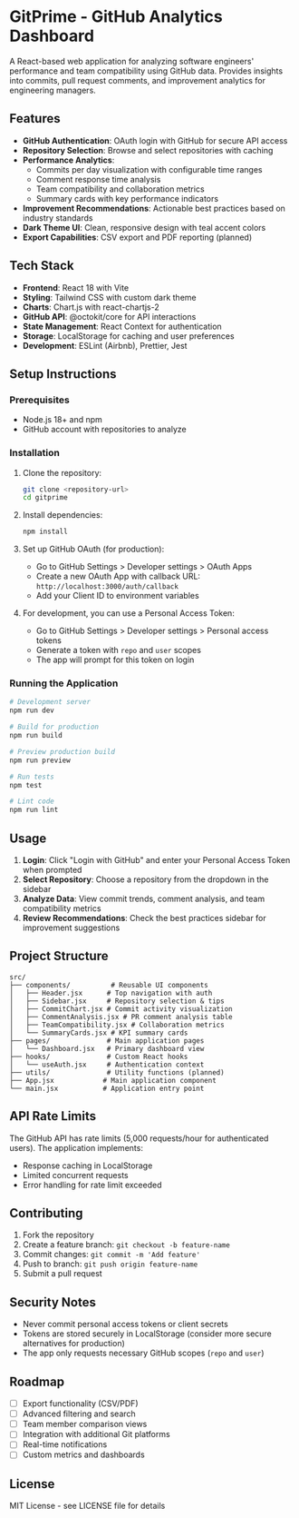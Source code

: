 # GitPrime - GitHub Analytics Dashboard

A React-based web application for analyzing software engineers' performance and team compatibility using GitHub data. Provides insights into commits, pull request comments, and improvement analytics for engineering managers.

## Features

- **GitHub Authentication**: OAuth login with GitHub for secure API access
- **Repository Selection**: Browse and select repositories with caching
- **Performance Analytics**:
  - Commits per day visualization with configurable time ranges
  - Comment response time analysis
  - Team compatibility and collaboration metrics
  - Summary cards with key performance indicators
- **Improvement Recommendations**: Actionable best practices based on industry standards
- **Dark Theme UI**: Clean, responsive design with teal accent colors
- **Export Capabilities**: CSV export and PDF reporting (planned)

## Tech Stack

- **Frontend**: React 18 with Vite
- **Styling**: Tailwind CSS with custom dark theme
- **Charts**: Chart.js with react-chartjs-2
- **GitHub API**: @octokit/core for API interactions
- **State Management**: React Context for authentication
- **Storage**: LocalStorage for caching and user preferences
- **Development**: ESLint (Airbnb), Prettier, Jest

## Setup Instructions

### Prerequisites

- Node.js 18+ and npm
- GitHub account with repositories to analyze

### Installation

1. Clone the repository:
   ```bash
   git clone <repository-url>
   cd gitprime
   ```

2. Install dependencies:
   ```bash
   npm install
   ```

3. Set up GitHub OAuth (for production):
   - Go to GitHub Settings > Developer settings > OAuth Apps
   - Create a new OAuth App with callback URL: `http://localhost:3000/auth/callback`
   - Add your Client ID to environment variables

4. For development, you can use a Personal Access Token:
   - Go to GitHub Settings > Developer settings > Personal access tokens
   - Generate a token with `repo` and `user` scopes
   - The app will prompt for this token on login

### Running the Application

```bash
# Development server
npm run dev

# Build for production
npm run build

# Preview production build
npm run preview

# Run tests
npm test

# Lint code
npm run lint
```

## Usage

1. **Login**: Click "Login with GitHub" and enter your Personal Access Token when prompted
2. **Select Repository**: Choose a repository from the dropdown in the sidebar
3. **Analyze Data**: View commit trends, comment analysis, and team compatibility metrics
4. **Review Recommendations**: Check the best practices sidebar for improvement suggestions

## Project Structure

```
src/
├── components/          # Reusable UI components
│   ├── Header.jsx      # Top navigation with auth
│   ├── Sidebar.jsx     # Repository selection & tips
│   ├── CommitChart.jsx # Commit activity visualization
│   ├── CommentAnalysis.jsx # PR comment analysis table
│   ├── TeamCompatibility.jsx # Collaboration metrics
│   └── SummaryCards.jsx # KPI summary cards
├── pages/              # Main application pages
│   └── Dashboard.jsx   # Primary dashboard view
├── hooks/              # Custom React hooks
│   └── useAuth.jsx     # Authentication context
├── utils/              # Utility functions (planned)
├── App.jsx            # Main application component
└── main.jsx           # Application entry point
```

## API Rate Limits

The GitHub API has rate limits (5,000 requests/hour for authenticated users). The application implements:
- Response caching in LocalStorage
- Limited concurrent requests
- Error handling for rate limit exceeded

## Contributing

1. Fork the repository
2. Create a feature branch: `git checkout -b feature-name`
3. Commit changes: `git commit -m 'Add feature'`
4. Push to branch: `git push origin feature-name`
5. Submit a pull request

## Security Notes

- Never commit personal access tokens or client secrets
- Tokens are stored securely in LocalStorage (consider more secure alternatives for production)
- The app only requests necessary GitHub scopes (`repo` and `user`)

## Roadmap

- [ ] Export functionality (CSV/PDF)
- [ ] Advanced filtering and search
- [ ] Team member comparison views
- [ ] Integration with additional Git platforms
- [ ] Real-time notifications
- [ ] Custom metrics and dashboards

## License

MIT License - see LICENSE file for details